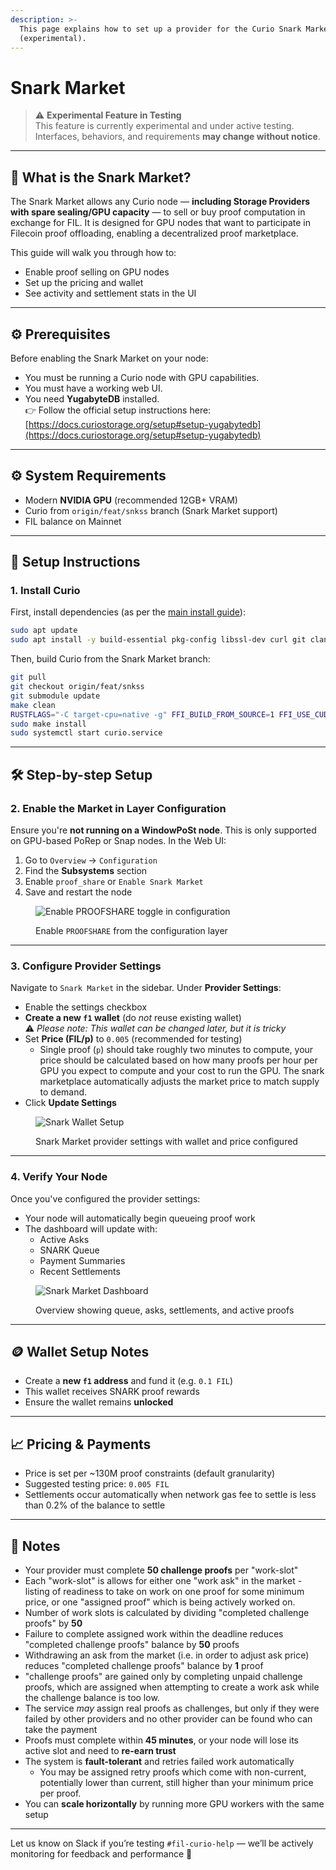 ```yaml
---
description: >-
  This page explains how to set up a provider for the Curio Snark Market
  (experimental).
---
```


# Snark Market

> ⚠️ **Experimental Feature in Testing**\
> This feature is currently experimental and under active testing. Interfaces, behaviors, and requirements **may change without notice**.

***

## 🔧 What is the Snark Market?

The Snark Market allows any Curio node — **including Storage Providers with spare sealing/GPU capacity** — to sell or buy proof computation in exchange for FIL. It is designed for GPU nodes that want to participate in Filecoin proof offloading, enabling a decentralized proof marketplace.

This guide will walk you through how to:

* Enable proof selling on GPU nodes
* Set up the pricing and wallet
* See activity and settlement stats in the UI

***

## ⚙️ Prerequisites

Before enabling the Snark Market on your node:

* You must be running a Curio node with GPU capabilities.
* You must have a working web UI.
* You need **YugabyteDB** installed.\
  👉 Follow the official setup instructions here:\
  [https://docs.curiostorage.org/setup#setup-yugabytedb](https://docs.curiostorage.org/setup#setup-yugabytedb)

***

## ⚙️ System Requirements

* Modern **NVIDIA GPU** (recommended 12GB+ VRAM)
* Curio from `origin/feat/snkss` branch (Snark Market support)
* FIL balance on Mainnet

***

## 🚀 Setup Instructions

### 1. Install Curio

First, install dependencies (as per the [main install guide](https://docs.curiostorage.org/setup)):

```bash
sudo apt update
sudo apt install -y build-essential pkg-config libssl-dev curl git clang cmake golang
```

Then, build Curio from the Snark Market branch:

```bash
git pull
git checkout origin/feat/snkss
git submodule update
make clean
RUSTFLAGS="-C target-cpu=native -g" FFI_BUILD_FROM_SOURCE=1 FFI_USE_CUDA_SUPRASEAL=1 make clean build all
sudo make install
sudo systemctl start curio.service
```

***

## 🛠️ Step-by-step Setup

### 2. Enable the Market in Layer Configuration

Ensure you're **not running on a WindowPoSt node**. This is only supported on GPU-based PoRep or Snap nodes. In the Web UI:

1. Go to `Overview` → `Configuration`
2. Find the **Subsystems** section
3. Enable `proof_share` or `Enable Snark Market`
4. Save and restart the node

<figure><img src="https://github.com/user-attachments/assets/1c36e939-de4e-45ad-ba18-ce55e188c61c" alt="Enable PROOFSHARE toggle in configuration"><figcaption><p>Enable <code>PROOFSHARE</code> from the configuration layer</p></figcaption></figure>

***

### 3. Configure Provider Settings

Navigate to `Snark Market` in the sidebar. Under **Provider Settings**:

* Enable the settings checkbox
* **Create a new `f1` wallet** (do _not_ reuse existing wallet)\
  ⚠️ _Please note: This wallet can be changed later, but it is tricky_
* Set **Price (FIL/p)** to `0.005` (recommended for testing)
  * Single proof (`p`) should take roughly two minutes to compute, your price should be calculated based on how many proofs per hour per GPU you expect to compute and your cost to run the GPU. The snark marketplace automatically adjusts the market price to match supply to demand.
* Click **Update Settings**

<figure><img src="https://github.com/user-attachments/assets/60a52a8a-5c63-4c61-a207-e9be34084ff0" alt="Snark Wallet Setup"><figcaption><p>Snark Market provider settings with wallet and price configured</p></figcaption></figure>

***

### 4. Verify Your Node

Once you've configured the provider settings:

* Your node will automatically begin queueing proof work
* The dashboard will update with:
  * Active Asks
  * SNARK Queue
  * Payment Summaries
  * Recent Settlements

<figure><img src="https://github.com/user-attachments/assets/c8636728-4b2e-4b69-b3b3-445c735bca8d" alt="Snark Market Dashboard"><figcaption><p>Overview showing queue, asks, settlements, and active proofs</p></figcaption></figure>

***

## 🪙 Wallet Setup Notes

* Create a **new `f1` address** and fund it (e.g. `0.1 FIL`)
* This wallet receives SNARK proof rewards
* Ensure the wallet remains **unlocked**

***

## 📈 Pricing & Payments

* Price is set per \~130M proof constraints (default granularity)
* Suggested testing price: `0.005 FIL`
* Settlements occur automatically when network gas fee to settle is less than 0.2% of the balance to settle

***

## 🧪 Notes

* Your provider must complete **50 challenge proofs** per "work-slot"
* Each "work-slot" is allows for either one "work ask" in the market - listing of readiness to take on work on one proof for some minimum price, or one "assigned proof" which is being actively worked on.
* Number of work slots is calculated by dividing "completed challenge proofs" by **50**
* Failure to complete assigned work within the deadline reduces "completed challenge proofs" balance by **50** proofs
* Withdrawing an ask from the market (i.e. in order to adjust ask price) reduces "completed challenge proofs" balance by **1** proof
* "challenge proofs" are gained only by completing unpaid challenge proofs, which are assigned when attempting to create a work ask while the challenge balance is too low.
* The service _may_ assign real proofs as challenges, but only if they were failed by other providers and no other provider can be found who can take the payment
* Proofs must complete within **45 minutes**, or your node will lose its active slot and need to **re-earn trust**
* The system is **fault-tolerant** and retries failed work automatically
  * You may be assigned retry proofs which come with non-current, potentially lower than current, still higher than your minimum price per proof.
* You can **scale horizontally** by running more GPU workers with the same setup

***

Let us know on Slack if you’re testing `#fil-curio-help` — we’ll be actively monitoring for feedback and performance 🚀
